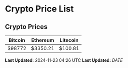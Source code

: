 # Crypto Price List

## Crypto Prices
| Bitcoin | Ethereum | Litecoin |
| ------- | -------- | -------- |
| $98772 | $3350.21 | $100.81 |
**Last Updated:** 2024-11-23 04:26 UTC
**Last Updated:** $DATE$
